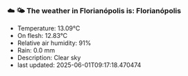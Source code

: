 ### ☁️ 🌤️  The weather in Florianópolis is: Florianópolis

- Temperature: 13.09°C
- On flesh: 12.83°C
- Relative air humidity: 91%
- Rain: 0.0 mm
- Description: Clear sky
- last updated: 2025-06-01T09:17:18.470474
